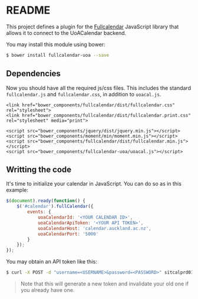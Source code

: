 README
======

This project defines a plugin for the [Fullcalendar](http://fullcalendar.io/) JavaScript library that allows it to connect to the UoACalendar backend.

You may install this module using bower:

```bash
$ bower install fullcalendar-uoa --save
```

Dependencies
------------

Now you should have all the required js/css files. This includes the standard `fullcalendar.js` and `fullcalendar.css`, in addition to `uoacal.js`.

```
<link href="bower_components/fullcalendar/dist/fullcalendar.css" rel="stylesheet">
<link href="bower_components/fullcalendar/dist/fullcalendar.print.css" rel="stylesheet" media="print">

<script src="bower_components/jquery/dist/jquery.min.js"></script>
<script src="bower_components/moment/min/moment.min.js"></script>
<script src="bower_components/fullcalendar/dist/fullcalendar.min.js"></script>
<script src="bower_components/fullcalendar-uoa/uoacal.js"></script>
```

Writting the code
------------

It's time to initialize your calendar in JavaScript. You can do so as in this example:

```javascript
$(document).ready(function() {
    $('#calendar').fullCalendar({
        events: {
            uoaCalendarId: '<YOUR CALENDAR ID>',
            uoaCalendarApiToken: '<YOUR API TOKEN>',
            uoaCalendarHost: 'calendar.auckland.ac.nz',
            uoaCalendarPort: '5000'
        }
    });
});
```

You may obtain an API token like this:

```bash
$ curl -X POST -d "username=<USERNAME>&password=<PASSWORD>" sitcalprd01.its.auckland.ac.nz/api-token-auth
```

> Note that this will generate a new token and invalidate your old one if you already have one.


